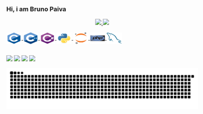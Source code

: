 ### Hi, i am Bruno Paiva

<div align="center">
  <a href="https://github.com/brunopaiva1">
  <img height="180em" src="https://github-readme-stats.vercel.app/api?username=brunopaiva1&show_icons=true&theme=nightowl&include_all_commits=true&count_private=true"/>
  <img height="180em" src="https://github-readme-stats.vercel.app/api/top-langs/?username=brunopaiva1&layout=compact&langs_count=7&theme=nightowl"/>
</div>

<div style="display: inline_block"><br>
  <img align="center" alt="Bruno-C" height="30" width="40" src="https://github.com/devicons/devicon/blob/master/icons/c/c-original.svg">
  <img align="center" alt="Bruno-Cpp" height="30" width="40" src="https://github.com/devicons/devicon/blob/master/icons/cplusplus/cplusplus-original.svg">
  <img align="center" alt="Bruno-Csharp" height="30" width="40" src="https://github.com/devicons/devicon/blob/master/icons/csharp/csharp-original.svg">
  <img align="center" alt="Bruno-Python" height="30" width="40" src="https://github.com/devicons/devicon/blob/master/icons/python/python-original.svg">
  <img align="center" alt="Bruno-Ju" height="30" width="40" src="https://github.com/devicons/devicon/blob/master/icons/jupyter/jupyter-original.svg">
  <img align="center" alt="Bruno-Php" height="30" width="40" src="https://github.com/devicons/devicon/blob/master/icons/php/php-original.svg">
  <img align="center" alt="Bruno-MySql" height="30" width="40" src="https://github.com/devicons/devicon/blob/master/icons/mysql/mysql-original.svg">
</div>

##
<div>
  <a href="https://instagram.com/brunopaivav" target="_blank"><img src="https://img.shields.io/badge/-Instagram-%23E4405F?style=for-the-badge&logo=instagram&logoColor=white" target="_blank"></a>
 <a href="https://discord.com/channels/690712135457701909/869577835067613194" target="_blank"><img src="https://img.shields.io/badge/Discord-7289DA?style=for-the-badge&logo=discord&logoColor=white" target="_blank"></a> 
  <a href = "mailto:contatobrunopaivamasteri@gmail.com"><img src="https://img.shields.io/badge/-Gmail-%23333?style=for-the-badge&logo=gmail&logoColor=white" target="_blank"></a>
  <a href="https://www.linkedin.com/in/bruno-paiva-7a46391a9/" target="_blank"><img src="https://img.shields.io/badge/-LinkedIn-%230077B5?style=for-the-badge&logo=linkedin&logoColor=white" target="_blank"></a> 
  
  ![Snake animation](https://github.com/brunopaiva1/brunopaiva1/blob/output/github-contribution-grid-snake.svg)
</div>
